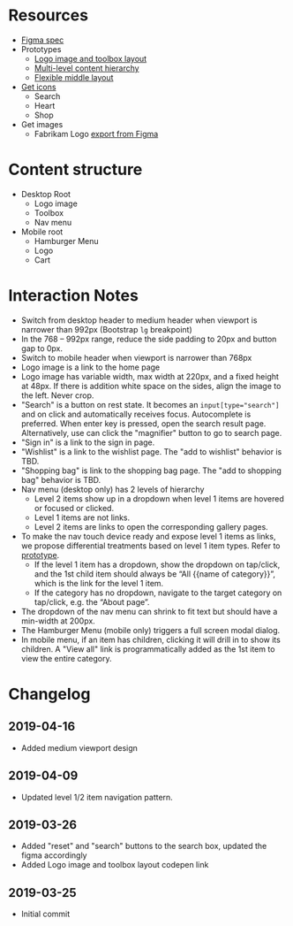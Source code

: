 # Resources
- [Figma spec](https://www.figma.com/file/CDX6BEZZ3TfrCcN5YW987DBP/Storefront?node-id=587%3A30281)
- Prototypes
  - [Logo image and toolbox layout](https://codepen.io/chuanqisun/pen/EMJqQj)
  - [Multi-level content hierarchy](https://codepen.io/chuanqisun/pen/YMNagv)
  - [Flexible middle layout](https://stackblitz.com/edit/flexible-middle-layout?file=style.css)
- [Get icons](https://fabricicons.azurewebsites.net/)
  - Search
  - Heart
  - Shop
- Get images
  - Fabrikam Logo [export from Figma](https://help.figma.com/article/204-getting-started-with-exports)

# Content structure
- Desktop Root
  - Logo image
  - Toolbox
  - Nav menu
- Mobile root
  - Hamburger Menu
  - Logo
  - Cart

# Interaction Notes
- Switch from desktop header to medium header when viewport is narrower than 992px (Bootstrap `lg` breakpoint)
- In the 768 – 992px range, reduce the side padding to 20px and button gap to 0px.
- Switch to mobile header when viewport is narrower than 768px
- Logo image is a link to the home page
- Logo image has variable width, max width at 220px, and a fixed height at 48px. If there is addition white space on the sides, align the image to the left. Never crop.
- "Search" is a button on rest state. It becomes an `input[type="search"]` and on click and automatically receives focus. Autocomplete is preferred. When enter key is pressed, open the search result page. Alternatively, use can click the "magnifier" button to go to search page.
- "Sign in" is a link to the sign in page.
- "Wishlist" is a link to the wishlist page. The "add to wishlist" behavior is TBD.
- "Shopping bag" is link to the shopping bag page. The "add to shopping bag" behavior is TBD.
- Nav menu (desktop only) has 2 levels of hierarchy
  - Level 2 items show up in a dropdown when level 1 items are hovered or focused or clicked.
  - Level 1 items are not links.
  - Level 2 items are links to open the corresponding gallery pages.
- To make the nav touch device ready and expose level 1 items as links, we propose differential treatments based on level 1 item types. Refer to [prototype](https://codepen.io/chuanqisun/pen/YMNagv).
  - If the level 1 item has a dropdown, show the dropdown on tap/click, and the 1st child item should always be “All {{name of category}}”, which is the link for the level 1 item.
  - If the category has no dropdown, navigate to the target category on tap/click, e.g. the “About page”.
- The dropdown of the nav menu can shrink to fit text but should have a min-width at 200px.
- The Hamburger Menu (mobile only) triggers a full screen modal dialog.
- In mobile menu, if an item has children, clicking it will drill in to show its children. A "View all" link is programmatically added as the 1st item to view the entire category.


# Changelog
## 2019-04-16
- Added medium viewport design
## 2019-04-09
- Updated level 1/2 item navigation pattern.
## 2019-03-26
- Added "reset" and "search" buttons to the search box, updated the figma accordingly
- Added Logo image and toolbox layout codepen link
## 2019-03-25
- Initial commit
